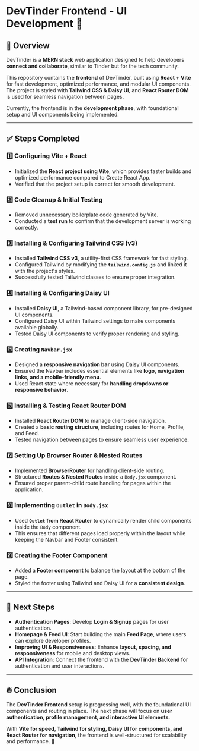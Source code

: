 # DevTinder Frontend - UI Development 🚀


## 📌 Overview  
DevTinder is a **MERN stack** web application designed to help developers **connect and collaborate**, similar to Tinder but for the tech community.  

This repository contains the **frontend** of DevTinder, built using **React + Vite** for fast development, optimized performance, and modular UI components. The project is styled with **Tailwind CSS & Daisy UI**, and **React Router DOM** is used for seamless navigation between pages.  

Currently, the frontend is in the **development phase**, with foundational setup and UI components being implemented.  

---

## ✅ Steps Completed  

### **1️⃣ Configuring Vite + React**  
- Initialized the **React project using Vite**, which provides faster builds and optimized performance compared to Create React App.  
- Verified that the project setup is correct for smooth development.  

### **2️⃣ Code Cleanup & Initial Testing**  
- Removed unnecessary boilerplate code generated by Vite.  
- Conducted a **test run** to confirm that the development server is working correctly.  

### **3️⃣ Installing & Configuring Tailwind CSS (v3)**  
- Installed **Tailwind CSS v3**, a utility-first CSS framework for fast styling.  
- Configured Tailwind by modifying the **`tailwind.config.js`** and linked it with the project's styles.  
- Successfully tested Tailwind classes to ensure proper integration.  

### **4️⃣ Installing & Configuring Daisy UI**  
- Installed **Daisy UI**, a Tailwind-based component library, for pre-designed UI components.  
- Configured Daisy UI within Tailwind settings to make components available globally.  
- Tested Daisy UI components to verify proper rendering and styling.  

### **5️⃣ Creating `Navbar.jsx`**  
- Designed a **responsive navigation bar** using Daisy UI components.  
- Ensured the Navbar includes essential elements like **logo, navigation links, and a mobile-friendly menu**.  
- Used React state where necessary for **handling dropdowns or responsive behavior**.  

### **6️⃣ Installing & Testing React Router DOM**  
- Installed **React Router DOM** to manage client-side navigation.  
- Created a **basic routing structure**, including routes for Home, Profile, and Feed.  
- Tested navigation between pages to ensure seamless user experience.  

### **7️⃣ Setting Up Browser Router & Nested Routes**  
- Implemented **BrowserRouter** for handling client-side routing.  
- Structured **Routes & Nested Routes** inside a `Body.jsx` component.  
- Ensured proper parent-child route handling for pages within the application.  

### **8️⃣ Implementing `Outlet` in `Body.jsx`**  
- Used **`Outlet` from React Router** to dynamically render child components inside the `Body` component.  
- This ensures that different pages load properly within the layout while keeping the Navbar and Footer consistent.  

### **9️⃣ Creating the Footer Component**  
- Added a **Footer component** to balance the layout at the bottom of the page.  
- Styled the footer using Tailwind and Daisy UI for a **consistent design**.  

---

## 🎯 Next Steps  

- **Authentication Pages**: Develop **Login & Signup** pages for user authentication.  
- **Homepage & Feed UI**: Start building the main **Feed Page**, where users can explore developer profiles.  
- **Improving UI & Responsiveness**: Enhance **layout, spacing, and responsiveness** for mobile and desktop views.  
- **API Integration**: Connect the frontend with the **DevTinder Backend** for authentication and user interactions.  

---

## 🔥 Conclusion  
The **DevTinder Frontend** setup is progressing well, with the foundational UI components and routing in place. The next phase will focus on **user authentication, profile management, and interactive UI elements**.  

With **Vite for speed, Tailwind for styling, Daisy UI for components, and React Router for navigation**, the frontend is well-structured for scalability and performance. 🚀  
